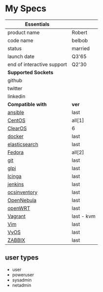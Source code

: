# My Specs

**Essentials**| |
--------------|-|
product name|Robert|
code name|belbob|
status|married|
launch date|Q3'65|+50
end of interactive support|Q2'30|
**Supported Sockets**||
|github|
|twitter|
|linkedin|
**Compatible with** |**ver**|**as**
[ansible](http://www.ansible.com/)|last|user
[CentOS](https://www.centos.org/)|all[1]|poweruser
[ClearOS](https://www.clearos.com/clearfoundation/software/clearos-6-community#features)|6|sysadmin
[docker](https://www.docker.com/)|last|user
[elasticsearch](https://www.elastic.co/products/elasticsearch)|last|sysadmin
[Fedora](https://getfedora.org/)|all[2]|poweruser
[git](http://www.git-scm.com/)|last|user
[glpi](http://www.glpi-project.org/?lang=en)|last|sysadmin
[Icinga](https://www.icinga.org/)|last|sysadmin
[jenkins](http://jenkins-ci.org/)|last|sysadmin
[ocsinventory](http://www.ocsinventory-ng.org/en/)|last|sysadmin
[OpenNebula](http://opennebula.org/)|last|sysadmin
[openWRT](https://openwrt.org/)|last|netadmin
[Vagrant](https://www.vagrantup.com/)|last - kvm|user
[Vim](http://www.vim.org/)|last|user
[VyOS](http://vyos.net/wiki/Main_Page)|last|netadmin
[ZABBIX](http://www.zabbix.com/)|last|sysadmin

## user types
+ user
+ poweruser
+ sysadmin
+ netadmin
